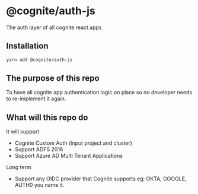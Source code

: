 # @cognite/auth-js

The auth layer of all cognite react apps

## Installation

```sh
yarn add @cognite/auth-js
```


## The purpose of this repo

To have all cognite app authentication logic on place so no developer needs to re-implement it again.

## What will this repo do

It will support 

- Cognite Custom Auth (input project and cluster)
- Support ADFS 2016
- Support Azure AD Multi Tenant Applications

Long term
- Support any OIDC provider that Cognite supports eg: OKTA, GOOGLE, AUTH0 you name it.


